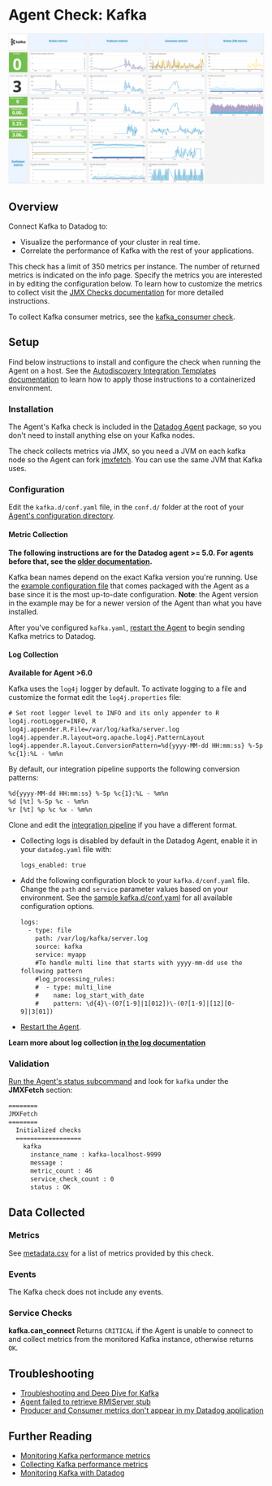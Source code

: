 # Agent Check: Kafka

![Kafka Dashboard][1]

## Overview

Connect Kafka to Datadog to:

* Visualize the performance of your cluster in real time.
* Correlate the performance of Kafka with the rest of your applications.

This check has a limit of 350 metrics per instance. The number of returned metrics is indicated on the info page. Specify the metrics you are interested in by editing the configuration below. To learn how to customize the metrics to collect visit the [JMX Checks documentation][2] for more detailed instructions.

To collect Kafka consumer metrics, see the [kafka_consumer check][3].

## Setup

Find below instructions to install and configure the check when running the Agent on a host. See the [Autodiscovery Integration Templates documentation][4] to learn how to apply those instructions to a containerized environment.

### Installation

The Agent's Kafka check is included in the [Datadog Agent][5] package, so you don't need to install anything else on your Kafka nodes.

The check collects metrics via JMX, so you need a JVM on each kafka node so the Agent can fork [jmxfetch][6]. You can use the same JVM that Kafka uses.

### Configuration

Edit the `kafka.d/conf.yaml` file,  in the `conf.d/` folder at the root of your [Agent's configuration directory][7].

#### Metric Collection

**The following instructions are for the Datadog agent >= 5.0. For agents before that, see the [older documentation][8].**

Kafka bean names depend on the exact Kafka version you're running. Use the [example configuration file][9] that comes packaged with the Agent as a base since it is the most up-to-date configuration. **Note**: the Agent version in the example may be for a newer version of the Agent than what you have installed.

After you've configured `kafka.yaml`, [restart the Agent][10] to begin sending Kafka metrics to Datadog.

#### Log Collection

**Available for Agent >6.0**

Kafka uses the `log4j` logger by default. To activate logging to a file and customize the format edit the `log4j.properties` file:

```
# Set root logger level to INFO and its only appender to R
log4j.rootLogger=INFO, R
log4j.appender.R.File=/var/log/kafka/server.log
log4j.appender.R.layout=org.apache.log4j.PatternLayout
log4j.appender.R.layout.ConversionPattern=%d{yyyy-MM-dd HH:mm:ss} %-5p %c{1}:%L - %m%n
```

By default, our integration pipeline supports the following conversion patterns:

  ```
  %d{yyyy-MM-dd HH:mm:ss} %-5p %c{1}:%L - %m%n
  %d [%t] %-5p %c - %m%n
  %r [%t] %p %c %x - %m%n
  ```

Clone and edit the [integration pipeline][11] if you have a different format.

* Collecting logs is disabled by default in the Datadog Agent, enable it in your `datadog.yaml` file with:

  ```
  logs_enabled: true
  ```

* Add the following configuration block to your `kafka.d/conf.yaml` file. Change the `path` and `service` parameter values based on your environment. See the [sample kafka.d/conf.yaml][9] for all available configuration options.

  ```
  logs:
    - type: file
      path: /var/log/kafka/server.log
      source: kafka
      service: myapp
      #To handle multi line that starts with yyyy-mm-dd use the following pattern
      #log_processing_rules:
      #  - type: multi_line
      #    name: log_start_with_date
      #    pattern: \d{4}\-(0?[1-9]|1[012])\-(0?[1-9]|[12][0-9]|3[01])
  ```

* [Restart the Agent][10].

**Learn more about log collection [in the log documentation][12]**

### Validation

[Run the Agent's status subcommand][13] and look for `kafka` under the **JMXFetch** section:

```
========
JMXFetch
========
  Initialized checks
  ==================
    kafka
      instance_name : kafka-localhost-9999
      message :
      metric_count : 46
      service_check_count : 0
      status : OK
```

## Data Collected
### Metrics
See [metadata.csv][14] for a list of metrics provided by this check.

### Events
The Kafka check does not include any events.

### Service Checks
**kafka.can_connect**
Returns `CRITICAL` if the Agent is unable to connect to and collect metrics from the monitored Kafka instance, otherwise returns `OK`.

## Troubleshooting

* [Troubleshooting and Deep Dive for Kafka][15]
* [Agent failed to retrieve RMIServer stub][16]
* [Producer and Consumer metrics don't appear in my Datadog application][17]

## Further Reading

* [Monitoring Kafka performance metrics][18]
* [Collecting Kafka performance metrics][19]
* [Monitoring Kafka with Datadog][20]


[1]: https://raw.githubusercontent.com/DataDog/integrations-core/master/kafka/images/kafka_dashboard.png
[2]: https://docs.datadoghq.com/integrations/java
[3]: https://docs.datadoghq.com/integrations/kafka/#agent-check-kafka-consumer
[4]: https://docs.datadoghq.com/agent/autodiscovery/integrations
[5]: https://app.datadoghq.com/account/settings#agent
[6]: https://github.com/DataDog/jmxfetch
[7]: https://docs.datadoghq.com/agent/guide/agent-configuration-files/?tab=agentv6#agent-configuration-directory
[8]: https://github.com/DataDog/dd-agent/wiki/Deprecated-instructions-to-install-python-dependencies-for-the-Datadog-Agent
[9]: https://github.com/DataDog/integrations-core/blob/master/kafka/datadog_checks/kafka/data/conf.yaml.example
[10]: https://docs.datadoghq.com/agent/guide/agent-commands/?tab=agentv6#start-stop-and-restart-the-agent
[11]: https://docs.datadoghq.com/logs/processing/#integration-pipelines
[12]: https://docs.datadoghq.com/logs
[13]: https://docs.datadoghq.com/agent/guide/agent-commands/?tab=agentv6#agent-status-and-information
[14]: https://github.com/DataDog/integrations-core/blob/master/kafka/metadata.csv
[15]: https://docs.datadoghq.com/integrations/faq/troubleshooting-and-deep-dive-for-kafka
[16]: https://docs.datadoghq.com/integrations/faq/agent-failed-to-retrieve-rmierver-stub
[17]: https://docs.datadoghq.com/integrations/faq/producer-and-consumer-metrics-don-t-appear-in-my-datadog-application
[18]: https://www.datadoghq.com/blog/monitoring-kafka-performance-metrics
[19]: https://www.datadoghq.com/blog/collecting-kafka-performance-metrics
[20]: https://www.datadoghq.com/blog/monitor-kafka-with-datadog
